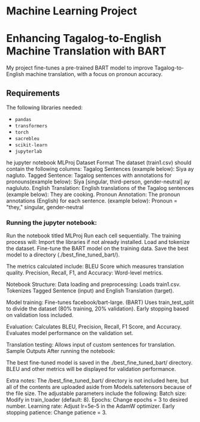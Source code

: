 # Machine Learning Project


# Enhancing Tagalog-to-English Machine Translation with BART

My project fine-tunes a pre-trained BART model to improve Tagalog-to-English machine translation, with a focus on pronoun accuracy. 

## Requirements
 The following libraries needed:
- `pandas`
- `transformers`
- `torch`
- `sacrebleu`
- `scikit-learn`
- `jupyterlab`

he jupyter notebook MLProj 
Dataset Format
The dataset (train1.csv) should contain the following columns:
Tagalog Sentences (example below):
Siya ay nagluto. 
Tagged Sentence: Tagalog sentences with annotations for pronouns(example below):
Siya [singular, third-person, gender-neutral] ay nagluluto.
English Translation: English translations of the Tagalog sentences (example below):
They are cooking.
Pronoun Annotation: The pronoun annotations (English) for each sentence. (example below):
Pronoun = "they," singular, gender-neutral
### Running the jupyter notebook:
Run the notebook titled MLProj
Run each cell sequentially.
The training process will:
Import the libraries if not already installed. 
Load and tokenize the dataset.
Fine-tune the BART model on the training data.
Save the best model to a directory (./best_fine_tuned_bart/).

The metrics calculated include:
BLEU Score which measures translation quality.
Precision, Recall, F1, and Accuracy: Word-level metrics.

Notebook Structure:
Data loading and preprocessing:
Loads train1.csv.
Tokenizes Tagged Sentence (input) and English Translation (target).

Model training:
Fine-tunes facebook/bart-large. (BART) 
Uses train_test_split to divide the dataset (80% training, 20% validation).
Early stopping based on validation loss included.

Evaluation:
Calculates BLEU, Precision, Recall, F1 Score, and Accuracy.
Evaluates model performance on the validation set.

Translation testing:
Allows input of custom sentences for translation.
Sample Outputs
After running the notebook:

The best fine-tuned model is saved in the ./best_fine_tuned_bart/ directory. 
BLEU and other metrics will be displayed for validation performance.

Extra notes:
The /best_fine_tuned_bart/ directory is not included here, but all of the contents are uploaded aside from Models.safetensors because of the file size. 
The adjustable parameters include the following:
Batch size: Modify in train_loader (default: 8).
Epochs: Change epochs = 3 to desired number.
Learning rate: Adjust lr=5e-5 in the AdamW optimizer.
Early stopping patience: Change patience = 3.
